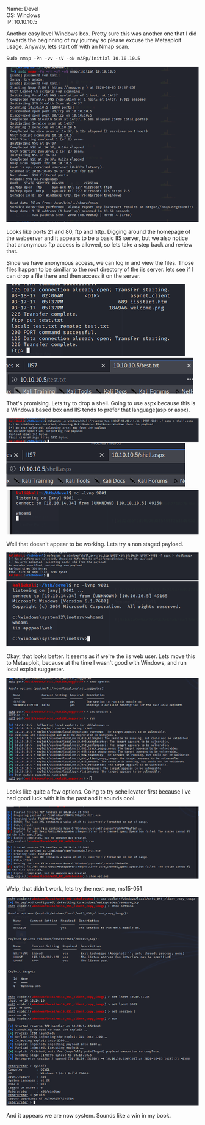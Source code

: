 Name:   Devel  
OS:     Windows  
IP:     10.10.10.5  

Another easy level Windows box.  Pretty sure this was another one that I did towards the beginning of my journey so please excuse the Metasploit usage.  Anyway, lets start off with an Nmap scan.

    Sudo nmap -Pn -vv -sV -oN nAPp/initial 10.10.10.5
    
![DevelNmap](./DevelNmap.png)

Looks like ports 21 and 80, ftp and http.  Digging around the homepage of the webserver and it appears to be a basic IIS server, but we also notice that anonymous ftp access is allowed, so lets take a step back and review that.

Since we have anonymous access, we can log in and view the files. Those files happen to be similiar to the root directory of the iis server.  lets see if I can drop a file there and then access it on the server.

![DevelFTP1](./DevelFTP1.png)  
![DevelFTP2](./DevelFTP2.png)  

That's promising.  Lets try to drop a shell.  Going to use aspx because this is a Windows based box and IIS tends to prefer that language(asp or aspx).  

![DevelShell1](./DevelASPXShell.png)  
![DevelShell2](./DevelASPXShell2.png)  
![DevelShell3](./DevelASPXShell3.png)  

Well that doesn't appear to be working.  Lets try a non staged payload.

![DevelShell4](./DevelASPXShell4.png)  
![DevelShell5](./DevelASPXShell5.png)  

Okay, that looks better.  It seems as if we're the iis web user.  Lets move this to Metasploit, because at the time I wasn't good with Windows, and run local exploit suggester.

![DevelLES](./DevelLES.png)  

Looks like quite a few options.  Going to try schellevator first because I've had good luck with it in the past and it sounds cool.  

![DevelPrivEsc1](./DevelPricEsc1.png)  

Welp, that didn't work, lets try the next one, ms15-051

![DevelPrivEsc2](./DevelPricEsc2.png)  

And it appears we are now system.  Sounds like a win in my book.
